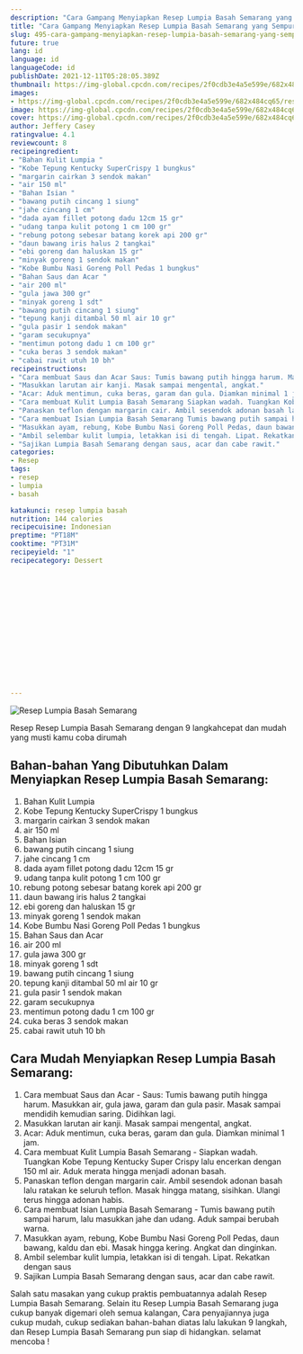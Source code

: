 ```yaml
---
description: "Cara Gampang Menyiapkan Resep Lumpia Basah Semarang yang Sempurna"
title: "Cara Gampang Menyiapkan Resep Lumpia Basah Semarang yang Sempurna"
slug: 495-cara-gampang-menyiapkan-resep-lumpia-basah-semarang-yang-sempurna
future: true
lang: id
language: id
languageCode: id
publishDate: 2021-12-11T05:28:05.389Z 
thumbnail: https://img-global.cpcdn.com/recipes/2f0cdb3e4a5e599e/682x484cq65/resep-lumpia-basah-semarang-foto-resep-utama.webp
images:
- https://img-global.cpcdn.com/recipes/2f0cdb3e4a5e599e/682x484cq65/resep-lumpia-basah-semarang-foto-resep-utama.webp
image: https://img-global.cpcdn.com/recipes/2f0cdb3e4a5e599e/682x484cq65/resep-lumpia-basah-semarang-foto-resep-utama.webp
cover: https://img-global.cpcdn.com/recipes/2f0cdb3e4a5e599e/682x484cq65/resep-lumpia-basah-semarang-foto-resep-utama.webp
author: Jeffery Casey
ratingvalue: 4.1
reviewcount: 8
recipeingredient:
- "Bahan Kulit Lumpia "
- "Kobe Tepung Kentucky SuperCrispy 1 bungkus"
- "margarin cairkan 3 sendok makan"
- "air 150 ml"
- "Bahan Isian "
- "bawang putih cincang 1 siung"
- "jahe cincang 1 cm"
- "dada ayam fillet potong dadu 12cm 15 gr"
- "udang tanpa kulit potong 1 cm 100 gr"
- "rebung potong sebesar batang korek api 200 gr"
- "daun bawang iris halus 2 tangkai"
- "ebi goreng dan haluskan 15 gr"
- "minyak goreng 1 sendok makan"
- "Kobe Bumbu Nasi Goreng Poll Pedas 1 bungkus"
- "Bahan Saus dan Acar "
- "air 200 ml"
- "gula jawa 300 gr"
- "minyak goreng 1 sdt"
- "bawang putih cincang 1 siung"
- "tepung kanji ditambal 50 ml air 10 gr"
- "gula pasir 1 sendok makan"
- "garam secukupnya"
- "mentimun potong dadu 1 cm 100 gr"
- "cuka beras 3 sendok makan"
- "cabai rawit utuh 10 bh"
recipeinstructions:
- "Cara membuat Saus dan Acar Saus: Tumis bawang putih hingga harum. Masukkan air, gula jawa, garam dan gula pasir. Masak sampai mendidih kemudian saring. Didihkan lagi."
- "Masukkan larutan air kanji. Masak sampai mengental, angkat."
- "Acar: Aduk mentimun, cuka beras, garam dan gula. Diamkan minimal 1 jam."
- "Cara membuat Kulit Lumpia Basah Semarang Siapkan wadah. Tuangkan Kobe Tepung Kentucky Super Crispy lalu encerkan dengan 150 ml air. Aduk merata hingga menjadi adonan basah."
- "Panaskan teflon dengan margarin cair. Ambil sesendok adonan basah lalu ratakan ke seluruh teflon. Masak hingga matang, sisihkan. Ulangi terus hingga adonan habis."
- "Cara membuat Isian Lumpia Basah Semarang Tumis bawang putih sampai harum, lalu masukkan jahe dan udang. Aduk sampai berubah warna."
- "Masukkan ayam, rebung, Kobe Bumbu Nasi Goreng Poll Pedas, daun bawang, kaldu dan ebi. Masak hingga kering. Angkat dan dinginkan."
- "Ambil selembar kulit lumpia, letakkan isi di tengah. Lipat. Rekatkan dengan saus"
- "Sajikan Lumpia Basah Semarang dengan saus, acar dan cabe rawit."
categories:
- Resep
tags:
- resep
- lumpia
- basah

katakunci: resep lumpia basah 
nutrition: 144 calories
recipecuisine: Indonesian
preptime: "PT18M"
cooktime: "PT31M"
recipeyield: "1"
recipecategory: Dessert


     
    
    
    
    
    
    
    
    
    
    
      
    
---
```



![Resep Lumpia Basah Semarang](https://img-global.cpcdn.com/recipes/2f0cdb3e4a5e599e/682x484cq65/resep-lumpia-basah-semarang-foto-resep-utama.webp)

Resep Resep Lumpia Basah Semarang    dengan 9 langkahcepat dan mudah yang musti kamu coba dirumah

<!--inarticleads1-->

## Bahan-bahan Yang Dibutuhkan Dalam Menyiapkan Resep Lumpia Basah Semarang:

1. Bahan Kulit Lumpia 
1. Kobe Tepung Kentucky SuperCrispy 1 bungkus
1. margarin cairkan 3 sendok makan
1. air 150 ml
1. Bahan Isian 
1. bawang putih cincang 1 siung
1. jahe cincang 1 cm
1. dada ayam fillet potong dadu 12cm 15 gr
1. udang tanpa kulit potong 1 cm 100 gr
1. rebung potong sebesar batang korek api 200 gr
1. daun bawang iris halus 2 tangkai
1. ebi goreng dan haluskan 15 gr
1. minyak goreng 1 sendok makan
1. Kobe Bumbu Nasi Goreng Poll Pedas 1 bungkus
1. Bahan Saus dan Acar 
1. air 200 ml
1. gula jawa 300 gr
1. minyak goreng 1 sdt
1. bawang putih cincang 1 siung
1. tepung kanji ditambal 50 ml air 10 gr
1. gula pasir 1 sendok makan
1. garam secukupnya
1. mentimun potong dadu 1 cm 100 gr
1. cuka beras 3 sendok makan
1. cabai rawit utuh 10 bh



<!--inarticleads2-->

## Cara Mudah Menyiapkan Resep Lumpia Basah Semarang:

1. Cara membuat Saus dan Acar - Saus: Tumis bawang putih hingga harum. Masukkan air, gula jawa, garam dan gula pasir. Masak sampai mendidih kemudian saring. Didihkan lagi.
1. Masukkan larutan air kanji. Masak sampai mengental, angkat.
1. Acar: Aduk mentimun, cuka beras, garam dan gula. Diamkan minimal 1 jam.
1. Cara membuat Kulit Lumpia Basah Semarang - Siapkan wadah. Tuangkan Kobe Tepung Kentucky Super Crispy lalu encerkan dengan 150 ml air. Aduk merata hingga menjadi adonan basah.
1. Panaskan teflon dengan margarin cair. Ambil sesendok adonan basah lalu ratakan ke seluruh teflon. Masak hingga matang, sisihkan. Ulangi terus hingga adonan habis.
1. Cara membuat Isian Lumpia Basah Semarang - Tumis bawang putih sampai harum, lalu masukkan jahe dan udang. Aduk sampai berubah warna.
1. Masukkan ayam, rebung, Kobe Bumbu Nasi Goreng Poll Pedas, daun bawang, kaldu dan ebi. Masak hingga kering. Angkat dan dinginkan.
1. Ambil selembar kulit lumpia, letakkan isi di tengah. Lipat. Rekatkan dengan saus
1. Sajikan Lumpia Basah Semarang dengan saus, acar dan cabe rawit.




Salah satu masakan yang cukup praktis pembuatannya adalah  Resep Lumpia Basah Semarang. Selain itu  Resep Lumpia Basah Semarang  juga cukup banyak digemari oleh semua kalangan, Cara penyajiannya juga cukup mudah, cukup sediakan bahan-bahan diatas lalu lakukan 9 langkah, dan  Resep Lumpia Basah Semarang  pun siap di hidangkan. selamat mencoba !
